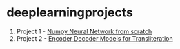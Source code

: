 # deeplearningprojects

1) Project 1 - [Numpy Neural Network from scratch](https://github.com/vikram-kv/numpyneuralnetwork)
2) Project 2 - [Encoder Decoder Models for Transliteration](https://github.com/vikram-kv/encoder_decoder_models_transliteration)
